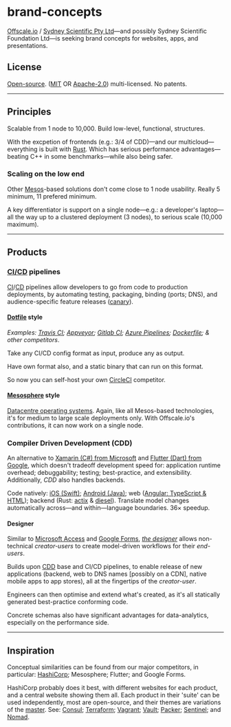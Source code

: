 brand-concepts
==============

[Offscale.io](https://offscale.io) / [Sydney Scientific Pty Ltd](https://scientific.sydney)—and possibly Sydney Scientific Foundation Ltd—is seeking brand concepts for websites, apps, and presentations.

## License
[Open-source](https://en.wikipedia.org/wiki/Open-source_software). ([MIT](https://opensource.org/licenses/MIT) OR [Apache-2.0](https://opensource.org/licenses/Apache-2.0)) multi-licensed. No patents.

---

## Principles
Scalable from 1 node to 10,000. Build low-level, functional, structures.

With the excpetion of frontends (e.g.: 3/4 of CDD)—and our multicloud—everything is built with [Rust](https://www.rust-lang.org). Which has serious performance advantages—beating C++ in some benchmarks—while also being safer.

### Scaling on the low end
Other [Mesos](https://mesos.apache.org/)-based solutions don't come close to 1 node usability. Really 5 minimum, 11 prefered minimum.

A key differentiator is support on a single node—e.g.: a developer's laptop—all the way up to a clustered deployment (3 nodes), to serious scale (10,000 maximum).

---

## Products

### [CI/CD](https://en.wikipedia.org/wiki/CI/CD) pipelines
[CI](https://en.wikipedia.org/wiki/Continuous_integration)/[CD](https://en.wikipedia.org/wiki/Continuous_deployment) pipelines allow developers to go from code to production deployments, by automating testing, packaging, binding (ports; DNS), and audience-specific feature releases ([canary](https://martinfowler.com/bliki/CanaryRelease.html)).

#### [Dotfile](https://en.wikipedia.org/wiki/Dotfile) style
*Examples: [Travis CI](https://travis-ci.com); [Appveyor](https://www.appveyor.com); [Gitlab CI](https://docs.gitlab.com/ee/ci); [Azure Pipelines](https://azure.microsoft.com/en-au/services/devops/pipelines); [Dockerfile](https://docs.docker.com/engine/reference/builder); & other competitors*.

Take any CI/CD config format as input, produce any as output.

Have own format also, and a static binary that can run on this format.

So now you can self-host your own [CircleCI](https://circleci.com) competitor.

#### [Mesosphere](https://mesosphere.com) style
[Datacentre operating systems](https://dcos.io). Again, like all Mesos-based technologies, it's for medium to large scale deployments only. With Offscale.io's contributions, it can now work on a single node.

### Compiler Driven Development (CDD)
An alternative to [Xamarin (C#) from Microsoft](https://visualstudio.microsoft.com/xamarin) and [Flutter (Dart) from Google](https://flutter.dev), which doesn't tradeoff development speed for: application runtime overhead; debuggability; testing; best-practice, and extensibility. Additionally, *CDD* also handles backends.

Code natively: [iOS (Swift)](https://developer.apple.com/swift); [Android (Java)](https://developer.android.com/reference); web ([Angular: TypeScript & HTML](https://angular.io)); backend (Rust: [actix](https://actix.rs) & [diesel](https://diesel.rs)). Translate model changes automatically across—and within—language boundaries. 36× speedup.

#### Designer
Similar to [Microsoft Access](https://products.office.com/en-au/access) and [Google Forms](https://gsuite.google.com.au/intl/en_au/products/forms), *[the designer](https://github.com/offscale/model-designer-rfc/blob/master/rfcs/index.md)* allows non-technical *creator-users* to create model-driven workflows for their *end-users*.

Builds upon [CDD](#compiler-driven-development-cdd) base and CI/CD pipelines, to enable release of new applications (backend, web to DNS names [possibly on a CDN], native mobile apps to app stores), all at the fingertips of the *creator-user*.

Engineers can then optimise and extend what's created, as it's all statically generated best-practice conforming code.

Concrete schemas also have significant advantages for data-analytics, especially on the performance side.

---

## Inspiration
Conceptual similarities can be found from our major competitors, in particular: [HashiCorp](https://www.hashicorp.com); Mesosphere; Flutter; and Google Forms.

HashiCorp probably does it best, with different websites for each product, and a central website showing them all. Each product in their 'suite' can be used independently, most are open-source, and their themes are variations of the [master](https://en.wikipedia.org/wiki/Web_template_system). See: [Consul](https://www.consul.io); [Terraform](https://www.terraform.io); [Vagrant](https://www.vagrantup.com); [Vault](https://www.vaultproject.io); [Packer](https://www.packer.io); [Sentinel](https://www.hashicorp.com/sentinel); and [Nomad](https://www.hashicorp.com/products/nomad).

